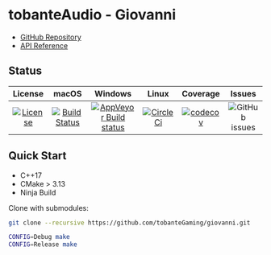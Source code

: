 # tobanteAudio - Giovanni

- [GitHub Repository](https::/github.com/tobanteGaming/giovanni)
- [API Reference](https://tobanteGaming.github.io/giovanni/classes.html)

## Status

|                                                                   License                                                                    |                                                              macOS                                                              |                                                                      Windows                                                                      |                                                            Linux                                                            |                                                                Coverage                                                                |                                      Issues                                       |
| :------------------------------------------------------------------------------------------------------------------------------------------: | :-----------------------------------------------------------------------------------------------------------------------------: | :-----------------------------------------------------------------------------------------------------------------------------------------------: | :-------------------------------------------------------------------------------------------------------------------------: | :------------------------------------------------------------------------------------------------------------------------------------: | :-------------------------------------------------------------------------------: |
| [![License](https://img.shields.io/badge/License-BSD%202--Clause-orange.svg)](https://github.com/tobanteGaming/giovanni/blob/master/LICENSE) | [![Build Status](https://travis-ci.org/tobanteGaming/giovanni.svg?branch=master)](https://travis-ci.org/tobanteGaming/giovanni) | [![AppVeyor Build status](https://img.shields.io/appveyor/ci/tobanteGaming/giovanni.svg)](https://ci.appveyor.com/project/tobanteGaming/giovanni) | [![CircleCi](https://circleci.com/gh/tobanteGaming/giovanni.svg?style=svg)](https://circleci.com/gh/tobanteGaming/giovanni) | [![codecov](https://codecov.io/gh/tobanteGaming/giovanni/branch/master/graph/badge.svg)](https://codecov.io/gh/tobanteGaming/giovanni) | ![GitHub issues](https://img.shields.io/github/issues/tobanteGaming/giovanni.svg) |

## Quick Start

- C++17
- CMake > 3.13
- Ninja Build

Clone with submodules:

```sh
git clone --recursive https://github.com/tobanteGaming/giovanni.git
```

```sh
CONFIG=Debug make
CONFIG=Release make
```
